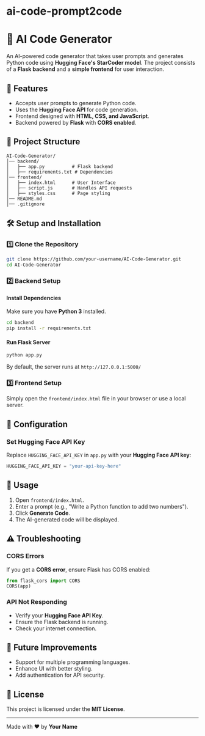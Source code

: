 # ai-code-prompt2code
# 🚀 AI Code Generator

An AI-powered code generator that takes user prompts and generates Python code using **Hugging Face's StarCoder model**. The project consists of a **Flask backend** and a **simple frontend** for user interaction.

## 🌟 Features
- Accepts user prompts to generate Python code.
- Uses the **Hugging Face API** for code generation.
- Frontend designed with **HTML, CSS, and JavaScript**.
- Backend powered by **Flask** with **CORS enabled**.

## 📂 Project Structure
```
AI-Code-Generator/
│── backend/
│   ├── app.py          # Flask backend
│   ├── requirements.txt # Dependencies
│── frontend/
│   ├── index.html      # User Interface
│   ├── script.js       # Handles API requests
│   ├── styles.css      # Page styling
│── README.md
│── .gitignore
```

## 🛠️ Setup and Installation

### 1️⃣ Clone the Repository
```sh
git clone https://github.com/your-username/AI-Code-Generator.git
cd AI-Code-Generator
```

### 2️⃣ Backend Setup
#### Install Dependencies
Make sure you have **Python 3** installed.
```sh
cd backend
pip install -r requirements.txt
```

#### Run Flask Server
```sh
python app.py
```
By default, the server runs at `http://127.0.0.1:5000/`

### 3️⃣ Frontend Setup
Simply open the `frontend/index.html` file in your browser or use a local server.

## 🔧 Configuration
### Set Hugging Face API Key
Replace `HUGGING_FACE_API_KEY` in `app.py` with your **Hugging Face API key**:
```python
HUGGING_FACE_API_KEY = "your-api-key-here"
```

## 🚀 Usage
1. Open `frontend/index.html`.
2. Enter a prompt (e.g., "Write a Python function to add two numbers").
3. Click **Generate Code**.
4. The AI-generated code will be displayed.

## ⚠️ Troubleshooting
### CORS Errors
If you get a **CORS error**, ensure Flask has CORS enabled:
```python
from flask_cors import CORS
CORS(app)
```

### API Not Responding
- Verify your **Hugging Face API Key**.
- Ensure the Flask backend is running.
- Check your internet connection.

## 🎯 Future Improvements
- Support for multiple programming languages.
- Enhance UI with better styling.
- Add authentication for API security.

## 📝 License
This project is licensed under the **MIT License**.

---

Made with ❤️ by **Your Name**

